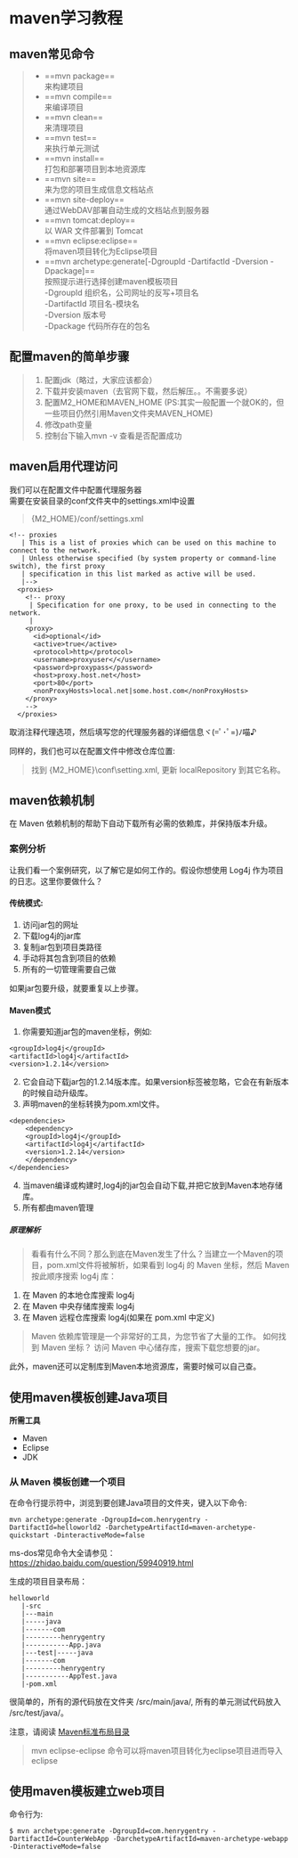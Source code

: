 # maven学习教程

## maven常见命令

> - ==mvn package==  
来构建项目
> - ==mvn compile==  
来编译项目
> - ==mvn clean==           
来清理项目
> - ==mvn test==            
来执行单元测试
> - ==mvn install==         
打包和部署项目到本地资源库
> - ==mvn site==            
来为您的项目生成信息文档站点
> - ==mvn site-deploy==     
通过WebDAV部署自动生成的文档站点到服务器
> - ==mvn tomcat:deploy==   
以 WAR 文件部署到 Tomcat
> - ==mvn eclipse:eclipse==   
将maven项目转化为Eclipse项目
> - ==mvn archetype:generate[-DgroupId -DartifactId -Dversion -Dpackage]==   
按照提示进行选择创建maven模板项目  
-DgroupId 组织名，公司网址的反写+项目名  
-DartifactId 项目名-模块名  
-Dversion 版本号  
-Dpackage 代码所存在的包名




## 配置maven的简单步骤

> 1. 配置jdk（略过，大家应该都会）
> 2. 下载并安装maven（去官网下载，然后解压。。不需要多说）
> 3. 配置M2_HOME和MAVEN_HOME (PS:其实一般配置一个就OK的，但一些项目仍然引用Maven文件夹MAVEN_HOME)
> 4. 修改path变量
> 5. 控制台下输入mvn -v 查看是否配置成功

## maven启用代理访问

我们可以在配置文件中配置代理服务器  
需要在安装目录的conf文件夹中的settings.xml中设置  
> {M2_HOME}/conf/settings.xml  

```
<!-- proxies
   | This is a list of proxies which can be used on this machine to connect to the network.
   | Unless otherwise specified (by system property or command-line switch), the first proxy
   | specification in this list marked as active will be used.
   |-->
  <proxies>
    <!-- proxy
     | Specification for one proxy, to be used in connecting to the network.
     |
    <proxy>
      <id>optional</id>
      <active>true</active>
      <protocol>http</protocol>
      <username>proxyuser</</username>
      <password>proxypass</password>
      <host>proxy.host.net</host>
      <port>80</port>
      <nonProxyHosts>local.net|some.host.com</nonProxyHosts>
    </proxy>
    -->
  </proxies>
```
取消注释代理选项，然后填写您的代理服务器的详细信息ヾ(=ﾟ･ﾟ=)ﾉ喵♪

同样的，我们也可以在配置文件中修改仓库位置:
> 找到 {M2_HOME}\conf\setting.xml, 更新 localRepository 到其它名称。

## maven依赖机制
在 Maven 依赖机制的帮助下自动下载所有必需的依赖库，并保持版本升级。

### 案例分析

让我们看一个案例研究，以了解它是如何工作的。假设你想使用 Log4j 作为项目的日志。这里你要做什么？ 


#### 传统模式:

1. 访问jar包的网址
2. 下载log4j的jar库
3. 复制jar包到项目类路径
4. 手动将其包含到项目的依赖
5. 所有的一切管理需要自己做  

如果jar包要升级，就要重复以上步骤。


#### Maven模式

1. 你需要知道jar包的maven坐标，例如:  
```
<groupId>log4j</groupId>
<artifactId>log4j</artifactId>
<version>1.2.14</version>
```
2. 它会自动下载jar包的1.2.14版本库。如果version标签被忽略，它会在有新版本的时候自动升级库。
3. 声明maven的坐标转换为pom.xml文件。

```
<dependencies>
    <dependency>
	<groupId>log4j</groupId>
	<artifactId>log4j</artifactId>
	<version>1.2.14</version>
    </dependency>
</dependencies>
```

4. 当maven编译或构建时,log4j的jar包会自动下载,并把它放到Maven本地存储库。  
5. 所有都由maven管理


##### 原理解析

> 看看有什么不同？那么到底在Maven发生了什么？当建立一个Maven的项目，pom.xml文件将被解析，如果看到 log4j 的 Maven 坐标，然后 Maven 按此顺序搜索 log4j 库：


1.	在 Maven 的本地仓库搜索 log4j  
2.	在 Maven 中央存储库搜索 log4j 
3.	在 Maven 远程仓库搜索 log4j(如果在 pom.xml 中定义) 

> Maven 依赖库管理是一个非常好的工具，为您节省了大量的工作。 
> 如何找到 Maven 坐标？
> 访问 Maven 中心储存库，搜索下载您想要的jar。 


此外，maven还可以定制库到Maven本地资源库，需要时候可以自己查。



## 使用maven模板创建Java项目

**所需工具**
- Maven
- Eclipse
- JDK

### 从 Maven 模板创建一个项目

在命令行提示符中，浏览到要创建Java项目的文件夹，键入以下命令:  


```
mvn archetype:generate -DgroupId=com.henrygentry -DartifactId=helloworld2 -DarchetypeArtifactId=maven-archetype-quickstart -DinteractiveMode=false
```

ms-dos常见命令大全请参见：https://zhidao.baidu.com/question/59940919.html

生成的项目目录布局：

```
helloworld
   |-src
   |---main
   |-----java
   |-------com
   |---------henrygentry   
   |-----------App.java
   |---test|-----java
   |-------com
   |---------henrygentry 
   |-----------AppTest.java
   |-pom.xml
```

很简单的，所有的源代码放在文件夹 /src/main/java/, 所有的单元测试代码放入 /src/test/java/。

注意，请阅读 [Maven标准布局目录](http://maven.apache.org/guides/introduction/introduction-to-the-standard-directory-layout.html)

> mvn eclipse-eclipse 命令可以将maven项目转化为eclipse项目进而导入eclipse

## 使用maven模板建立web项目

命令行为:  

```
$ mvn archetype:generate -DgroupId=com.henrygentry -DartifactId=CounterWebApp -DarchetypeArtifactId=maven-archetype-webapp -DinteractiveMode=false
```




